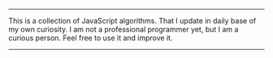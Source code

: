 ***
 This is a collection of JavaScript algorithms. That I update in daily base of my own curiosity. I am not a professional programmer yet, but I am a curious person. Feel free to use it and improve it.
***